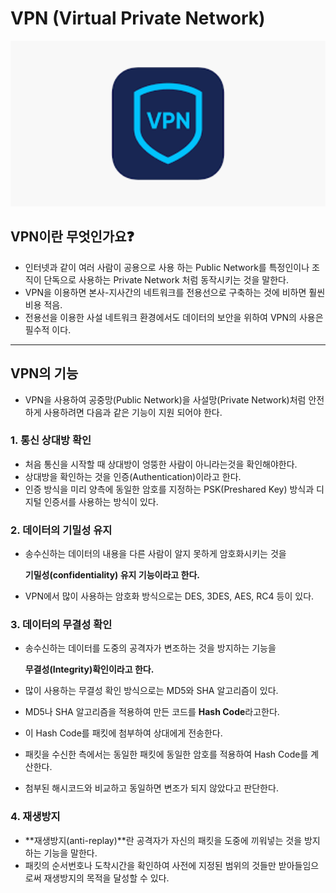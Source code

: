 # VPN (Virtual Private Network)

<img src="../Images/VPN.png" alt="image12" width="600">

## VPN이란 무엇인가요❓

- 인터넷과 같이 여러 사람이 공용으로 사용 하는 Public Network를 특정인이나 조직이 단독으로 사용하는 Private Network 처럼 동작시키는 것을 말한다.
- VPN을 이용하면 본사-지사간의 네트워크를 전용선으로 구축하는 것에 비하면 훨씬 비용 적음.
- 전용선을 이용한 사설 네트워크 환경에서도 데이터의 보안을 위하여 VPN의 사용은 필수적 이다.

---

## VPN의 기능

- VPN을 사용하여 공중망(Public Network)을 사설망(Private Network)처럼 안전하게 사용하려면 다음과 같은 기능이 지원 되어야 한다.

### 1. 통신 상대방 확인

- 처음 통신을 시작할 때 상대방이 엉뚱한 사람이 아니라는것을 확인해야한다.
- 상대방을 확인하는 것을 인증(Authentication)이라고 한다.
- 인증 방식을 미리 양측에 동일한 암호를 지정하는 PSK(Preshared Key) 방식과 디지털 인증서를 사용하는 방식이 있다.

### 2. 데이터의 기밀성 유지

- 송수신하는 데이터의 내용을 다른 사람이 알지 못하게 암호화시키는 것을
    
    **기밀성(confidentiality) 유지 기능이라고 한다.**
    
- VPN에서 많이 사용하는 암호화 방식으로는 DES, 3DES, AES, RC4 등이 있다.

### 3. 데이터의 무결성 확인

- 송수신하는 데이터를 도중의 공격자가 변조하는 것을 방지하는 기능을
    
    **무결성(Integrity)확인이라고 한다.**
    
- 많이 사용하는 무결성 확인 방식으로는 MD5와 SHA 알고리즘이 있다.
- MD5나 SHA 알고리즘을 적용하여 만든 코드를  **Hash Code**라고한다.
- 이 Hash Code를 패킷에 첨부하여 상대에게 전송한다.
- 패킷을 수신한 측에서는 동일한 패킷에 동일한 암호를 적용하여 Hash Code를 계산한다.
- 첨부된 해시코드와 비교하고 동일하면 변조가 되지 않았다고 판단한다.

### 4. 재생방지

- **재생방지(anti-replay)**란 공격자가 자신의 패킷을 도중에 끼워넣는 것을 방지하는 기능을 말한다.
- 패킷의 순서번호나 도착시간을 확인하여 사전에 지정된 범위의 것들만 받아들임으로써 재생방지의 목적을 달성할 수 있다.